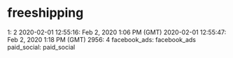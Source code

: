 # freeshipping

1: 2
2020-02-01 12:55:16: Feb 2, 2020 1:06 PM (GMT)
2020-02-01 12:55:47: Feb 2, 2020 1:18 PM (GMT)
2956: 4
facebook_ads: facebook_ads
paid_social: paid_social